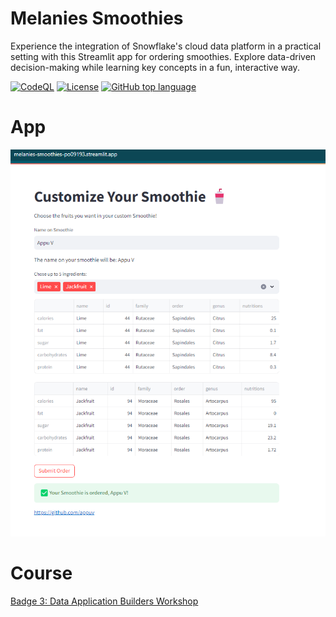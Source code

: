 # Melanies Smoothies
Experience the integration of Snowflake's cloud data platform in a practical setting with this Streamlit app for ordering smoothies. Explore data-driven decision-making while learning key concepts in a fun, interactive way.

[![CodeQL](https://github.com/appuv/melanies_smoothies/actions/workflows/github-code-scanning/codeql/badge.svg)](https://github.com/appuv/melanies_smoothies/actions/workflows/github-code-scanning/codeql) [![License](https://img.shields.io/github/license/appuv/melanies_smoothies)](https://github.com/appuv/melanies_smoothies/blob/master/LICENSE) [![GitHub top language](https://img.shields.io/github/languages/top/appuv/melanies_smoothies)]([https://github.com/appuv/melanies_smoothies](https://img.shields.io/github/languages/top/appuv/melanies_smoothies))


# App 
![App](images/app.png)

# Course
[Badge 3: Data Application Builders Workshop](https://learn.snowflake.com/courses/course-v1:snowflake+ESS-DABW+B/course/)

